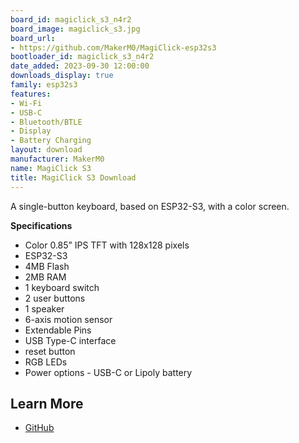 ```yaml
---
board_id: magiclick_s3_n4r2
board_image: magiclick_s3.jpg
board_url:
- https://github.com/MakerM0/MagiClick-esp32s3
bootloader_id: magiclick_s3_n4r2
date_added: 2023-09-30 12:00:00
downloads_display: true
family: esp32s3
features:
- Wi-Fi
- USB-C
- Bluetooth/BTLE
- Display
- Battery Charging
layout: download
manufacturer: MakerM0
name: MagiClick S3
title: MagiClick S3 Download
---
```


A single-button keyboard, based on ESP32-S3, with a color screen.

**Specifications**

- Color 0.85” IPS TFT with 128x128 pixels
- ESP32-S3
- 4MB Flash
- 2MB RAM
- 1 keyboard switch
- 2 user buttons
- 1 speaker
- 6-axis motion sensor
- Extendable Pins
- USB Type-C interface
- reset button
- RGB LEDs
- Power options - USB-C or Lipoly battery

## Learn More

* [GitHub](https://github.com/MakerM0/MagiClick-esp32s3)
